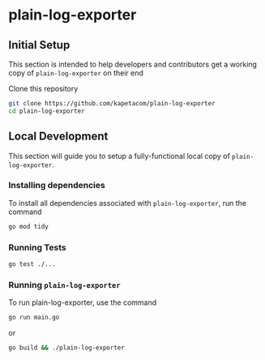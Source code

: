 # plain-log-exporter

## Initial Setup

This section is intended to help developers and contributors get a working copy of
`plain-log-exporter` on their end

Clone this repository

```sh
git clone https://github.com/kapetacom/plain-log-exporter
cd plain-log-exporter
```


## Local Development

This section will guide you to setup a fully-functional local copy of `plain-log-exporter`.


### Installing dependencies

To install all dependencies associated with `plain-log-exporter`, run the
command

```sh
go mod tidy
```

### Running Tests

```sh
go test ./...
```

### Running `plain-log-exporter`

To run plain-log-exporter, use the command

```sh
go run main.go
```
or
```sh
go build && ./plain-log-exporter
```



